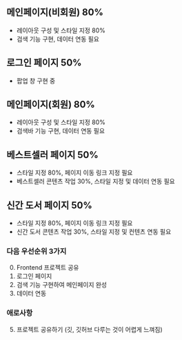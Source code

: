 ## 메인페이지(비회원) 80%
  - 레이아웃 구성 및 스타일 지정 80%
  - 검색 기능 구현, 데이터 연동 필요

## 로그인 페이지 50%
  - 팝업 창 구현 중

## 메인페이지(회원) 80%
  - 레이아웃 구성 및 스타일 지정 80%
  - 검색바 기능 구현, 데이터 연동 필요

## 베스트셀러 페이지 50%
  - 스타일 지정 80%, 페이지 이동 링크 지정 필요
  - 베스트셀러 콘텐츠 작업 30%, 스타일 지정 및 데이터 연동 필요

## 신간 도서 페이지 50%
  - 스타일 지정 80%, 페이지 이동 링크 지정 필요
  - 신간 도서 콘텐츠 작업 30%, 스타일 지정 및 컨텐츠 연동 필요
  
### 다음 우선순위 3가지
0. Frontend 프로젝트 공유
1. 로그인 페이지
2. 검색 기능 구현하여 메인페이지 완성
3. 데이터 연동

### 애로사항
5. 프로젝트 공유하기 (깃, 깃허브 다루는 것이 어렵게 느껴짐)
